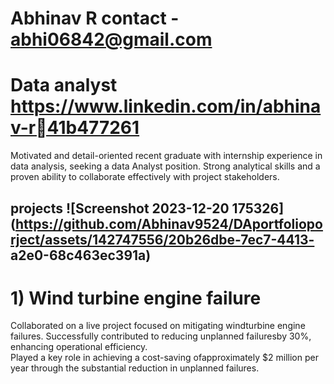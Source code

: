 # Abhinav R                                                              contact - abhi06842@gmail.com 
# Data analyst                                                                     https://www.linkedin.com/in/abhinav-r41b477261
  
  Motivated and detail-oriented recent graduate with
  internship experience in data analysis, seeking a data
  Analyst position. Strong analytical skills and a proven
  ability to collaborate effectively with project stakeholders.



## projects                                                                        ![Screenshot 2023-12-20 175326](https://github.com/Abhinav9524/DAportfolioporject/assets/142747556/20b26dbe-7ec7-4413- a2e0-68c463ec391a)
# 1) Wind turbine engine failure
Collaborated on a live project focused on mitigating windturbine engine failures.
Successfully contributed to reducing unplanned failuresby 30%, enhancing operational efficiency.                         
Played a key role in achieving a cost-saving ofapproximately $2 million per year through the
substantial reduction in unplanned failures.

